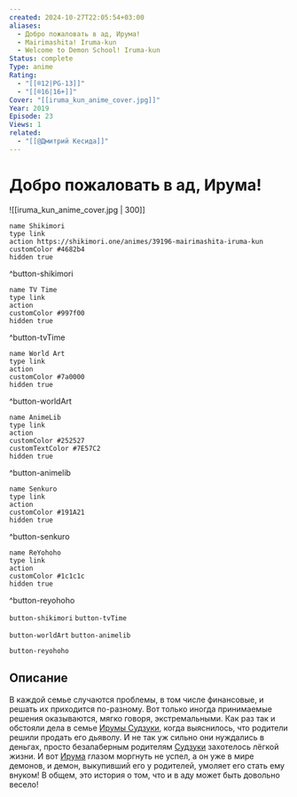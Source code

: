 ```yaml
---
created: 2024-10-27T22:05:54+03:00
aliases:
  - Добро пожаловать в ад, Ирума!
  - Mairimashita! Iruma-kun
  - Welcome to Demon School! Iruma-kun
Status: complete
Type: anime
Rating:
  - "[[®️12|PG-13]]"
  - "[[®️16|16+]]"
Cover: "[[iruma_kun_anime_cover.jpg]]"
Year: 2019
Episode: 23
Views: 1
related:
  - "[[@Дмитрий Кесида]]"
---
```


# Добро пожаловать в ад, Ирума!

![[iruma_kun_anime_cover.jpg | 300]]

```button
name Shikimori
type link
action https://shikimori.one/animes/39196-mairimashita-iruma-kun
customColor #4682b4
hidden true
```
^button-shikimori

```button
name TV Time
type link
action 
customColor #997f00
hidden true
```
^button-tvTime

```button
name World Art
type link
action 
customColor #7a0000
hidden true
```
^button-worldArt

```button
name AnimeLib
type link
action 
customColor #252527
customTextColor #7E57C2
hidden true
```
^button-animelib

```button
name Senkuro
type link
action 
customColor #191A21
hidden true
```
^button-senkuro

```button
name ReYohoho
type link
action 
customColor #1c1c1c
hidden true
```
^button-reyohoho



`button-shikimori` `button-tvTime`

`button-worldArt` `button-animelib`

`button-reyohoho`

## Описание

В каждой семье случаются проблемы, в том числе финансовые, и решать их приходится по-разному. Вот только иногда принимаемые решения оказываются, мягко говоря, экстремальными. Как раз так и обстояли дела в семье [Ирумы Судзуки](https://shikimori.one/characters/154512-iruma-suzuki), когда выяснилось, что родители решили продать его дьяволу. И не так уж сильно они нуждались в деньгах, просто безалаберным родителям [Судзуки](https://shikimori.one/characters/154512-iruma-suzuki) захотелось лёгкой жизни. И вот [Ирума](https://shikimori.one/characters/154512-iruma-suzuki) глазом моргнуть не успел, а он уже в мире демонов, и демон, выкупивший его у родителей, умоляет его стать ему внуком! В общем, это история о том, что и в аду может быть довольно весело!
